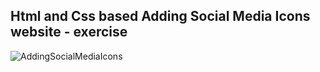 Html and Css based Adding Social Media Icons website - exercise
---

![AddingSocialMediaIcons](https://github.com/r4nd3l/AddingSocialMediaIcons/blob/master/img/sample.gif)
